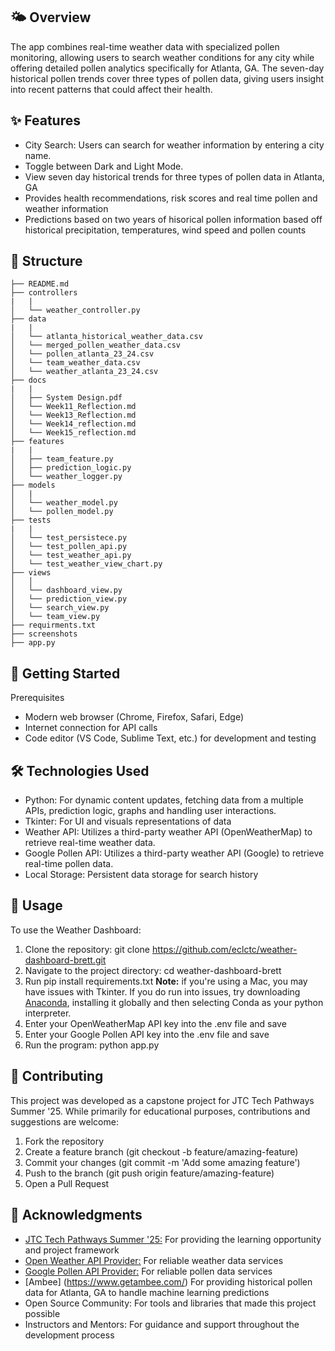 ## 🌤️ Overview
The app combines real-time weather data with specialized pollen monitoring, allowing users to search weather conditions for any city while offering detailed pollen analytics specifically for Atlanta, GA. The seven-day historical pollen trends cover three types of pollen data, giving users insight into recent patterns that could affect their health.

## ✨ Features
- City Search: Users can search for weather information by entering a city name.
- Toggle between Dark and Light Mode.
- View seven day historical trends for three types of pollen data in Atlanta, GA
- Provides health recommendations, risk scores and real time pollen and weather information
- Predictions based on two years of hisorical pollen information based off historical precipitation, temperatures, wind speed and pollen counts

## 🏢 Structure
```
├── README.md
├── controllers
|   | 
│   └── weather_controller.py
├── data
|   | 
│   └── atlanta_historical_weather_data.csv
│   └── merged_pollen_weather_data.csv
│   └── pollen_atlanta_23_24.csv
│   └── team_weather_data.csv
│   └── weather_atlanta_23_24.csv
├── docs
|   |
│   ├── System Design.pdf
│   └── Week11_Reflection.md
│   └── Week13_Reflection.md
│   └── Week14_reflection.md
│   └── Week15_reflection.md
├── features
|   | 
│   ├── team_feature.py
│   ├── prediction_logic.py
│   └── weather_logger.py
├── models
│   |
│   └── weather_model.py
│   └── pollen_model.py
├── tests
|   |
│   └── test_persistece.py
│   └── test_pollen_api.py
│   └── test_weather_api.py
│   └── test_weather_view_chart.py
├── views
│   │ 
│   └── dashboard_view.py
│   └── prediction_view.py
│   └── search_view.py
│   └── team_view.py
├── requirments.txt
├── screenshots
├── app.py

```

## 🚀 Getting Started
Prerequisites
- Modern web browser (Chrome, Firefox, Safari, Edge)
- Internet connection for API calls
- Code editor (VS Code, Sublime Text, etc.) for development and testing

## 🛠️ Technologies Used
- Python: For dynamic content updates, fetching data from a multiple APIs, prediction logic, graphs and handling user interactions.
- Tkinter: For UI and visuals representations of data
- Weather API: Utilizes a third-party weather API (OpenWeatherMap) to retrieve real-time weather data.
- Google Pollen API: Utilizes a third-party weather API (Google) to retrieve real-time pollen data.
- Local Storage: Persistent data storage for search history

## 🎯 Usage
To use the Weather Dashboard:
1. Clone the repository:
    git clone https://github.com/eclctc/weather-dashboard-brett.git
2. Navigate to the project directory:
    cd weather-dashboard-brett
3. Run pip install requirements.txt **Note:** if you're using a Mac, you may have issues with Tkinter. If you do run into issues, try downloading [Anaconda](https://www.anaconda.com/download), installing it globally and then selecting Conda as your python interpreter.
4. Enter your OpenWeatherMap API key into the .env file and save
5. Enter your Google Pollen API key into the .env file and save
6. Run the program:
    python app.py

## 🤝 Contributing
This project was developed as a capstone project for JTC Tech Pathways Summer '25. While primarily for educational purposes, contributions and suggestions are welcome:
1. Fork the repository
2. Create a feature branch (git checkout -b feature/amazing-feature)
3. Commit your changes (git commit -m 'Add some amazing feature')
4. Push to the branch (git push origin feature/amazing-feature)
5. Open a Pull Request

## 🙏 Acknowledgments
- [JTC Tech Pathways Summer '25:](https://centerforjustice.columbia.edu/justicethroughcode) For providing the learning opportunity and project framework
- [Open Weather API Provider:](https://openweathermap.org/) For reliable weather data services
- [Google Pollen API Provider:](https://developers.google.com/maps/documentation/pollen) For reliable pollen data services
- [Ambee] (https://www.getambee.com/) For providing historical pollen data for Atlanta, GA to handle machine learning predictions
- Open Source Community: For tools and libraries that made this project possible
- Instructors and Mentors: For guidance and support throughout the development process